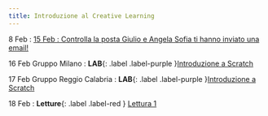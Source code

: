 ```yaml
---
title: Introduzione al Creative Learning 
---
```


8 Feb : [15 Feb : Controlla la posta Giulio e Angela Sofia ti hanno inviato una email!
](#) 

16 Feb Gruppo Milano : **LAB**{: .label .label-purple }[Introduzione a Scratch](#) 

17 Feb Gruppo Reggio Calabria : **LAB**{: .label .label-purple }[Introduzione a Scratch](#) 

18 Feb : **Letture**{: .label .label-red } [Lettura 1](#)


